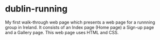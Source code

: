 # dublin-running
My first walk-through web page which presents a web page for a runnning group in Ireland.
It consists of an  Index page (Home page) a Sign-up page and a Gallery page.
This web page uses HTML and CSS.
